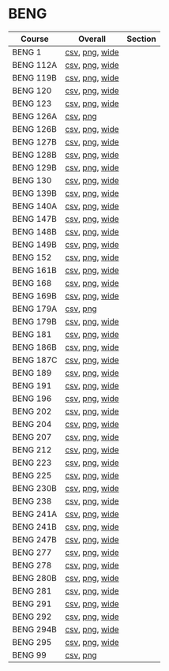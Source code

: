 # BENG

| Course | Overall | Section |
| ------ | ------- | ------- |
| BENG 1 | [csv](https://github.com/UCSD-Historical-Enrollment-Data/2025Winter/blob/main/overall/BENG%201.csv), [png](https://raw.githubusercontent.com/UCSD-Historical-Enrollment-Data/2025Winter/main/plot_overall/BENG%201.png), [wide](https://raw.githubusercontent.com/UCSD-Historical-Enrollment-Data/2025Winter/main/plot_overall_wide/BENG%201.png) |  |
| BENG 112A | [csv](https://github.com/UCSD-Historical-Enrollment-Data/2025Winter/blob/main/overall/BENG%20112A.csv), [png](https://raw.githubusercontent.com/UCSD-Historical-Enrollment-Data/2025Winter/main/plot_overall/BENG%20112A.png), [wide](https://raw.githubusercontent.com/UCSD-Historical-Enrollment-Data/2025Winter/main/plot_overall_wide/BENG%20112A.png) |  |
| BENG 119B | [csv](https://github.com/UCSD-Historical-Enrollment-Data/2025Winter/blob/main/overall/BENG%20119B.csv), [png](https://raw.githubusercontent.com/UCSD-Historical-Enrollment-Data/2025Winter/main/plot_overall/BENG%20119B.png), [wide](https://raw.githubusercontent.com/UCSD-Historical-Enrollment-Data/2025Winter/main/plot_overall_wide/BENG%20119B.png) |  |
| BENG 120 | [csv](https://github.com/UCSD-Historical-Enrollment-Data/2025Winter/blob/main/overall/BENG%20120.csv), [png](https://raw.githubusercontent.com/UCSD-Historical-Enrollment-Data/2025Winter/main/plot_overall/BENG%20120.png), [wide](https://raw.githubusercontent.com/UCSD-Historical-Enrollment-Data/2025Winter/main/plot_overall_wide/BENG%20120.png) |  |
| BENG 123 | [csv](https://github.com/UCSD-Historical-Enrollment-Data/2025Winter/blob/main/overall/BENG%20123.csv), [png](https://raw.githubusercontent.com/UCSD-Historical-Enrollment-Data/2025Winter/main/plot_overall/BENG%20123.png), [wide](https://raw.githubusercontent.com/UCSD-Historical-Enrollment-Data/2025Winter/main/plot_overall_wide/BENG%20123.png) |  |
| BENG 126A | [csv](https://github.com/UCSD-Historical-Enrollment-Data/2025Winter/blob/main/overall/BENG%20126A.csv), [png](https://raw.githubusercontent.com/UCSD-Historical-Enrollment-Data/2025Winter/main/plot_overall/BENG%20126A.png) |  |
| BENG 126B | [csv](https://github.com/UCSD-Historical-Enrollment-Data/2025Winter/blob/main/overall/BENG%20126B.csv), [png](https://raw.githubusercontent.com/UCSD-Historical-Enrollment-Data/2025Winter/main/plot_overall/BENG%20126B.png), [wide](https://raw.githubusercontent.com/UCSD-Historical-Enrollment-Data/2025Winter/main/plot_overall_wide/BENG%20126B.png) |  |
| BENG 127B | [csv](https://github.com/UCSD-Historical-Enrollment-Data/2025Winter/blob/main/overall/BENG%20127B.csv), [png](https://raw.githubusercontent.com/UCSD-Historical-Enrollment-Data/2025Winter/main/plot_overall/BENG%20127B.png), [wide](https://raw.githubusercontent.com/UCSD-Historical-Enrollment-Data/2025Winter/main/plot_overall_wide/BENG%20127B.png) |  |
| BENG 128B | [csv](https://github.com/UCSD-Historical-Enrollment-Data/2025Winter/blob/main/overall/BENG%20128B.csv), [png](https://raw.githubusercontent.com/UCSD-Historical-Enrollment-Data/2025Winter/main/plot_overall/BENG%20128B.png), [wide](https://raw.githubusercontent.com/UCSD-Historical-Enrollment-Data/2025Winter/main/plot_overall_wide/BENG%20128B.png) |  |
| BENG 129B | [csv](https://github.com/UCSD-Historical-Enrollment-Data/2025Winter/blob/main/overall/BENG%20129B.csv), [png](https://raw.githubusercontent.com/UCSD-Historical-Enrollment-Data/2025Winter/main/plot_overall/BENG%20129B.png), [wide](https://raw.githubusercontent.com/UCSD-Historical-Enrollment-Data/2025Winter/main/plot_overall_wide/BENG%20129B.png) |  |
| BENG 130 | [csv](https://github.com/UCSD-Historical-Enrollment-Data/2025Winter/blob/main/overall/BENG%20130.csv), [png](https://raw.githubusercontent.com/UCSD-Historical-Enrollment-Data/2025Winter/main/plot_overall/BENG%20130.png), [wide](https://raw.githubusercontent.com/UCSD-Historical-Enrollment-Data/2025Winter/main/plot_overall_wide/BENG%20130.png) |  |
| BENG 139B | [csv](https://github.com/UCSD-Historical-Enrollment-Data/2025Winter/blob/main/overall/BENG%20139B.csv), [png](https://raw.githubusercontent.com/UCSD-Historical-Enrollment-Data/2025Winter/main/plot_overall/BENG%20139B.png), [wide](https://raw.githubusercontent.com/UCSD-Historical-Enrollment-Data/2025Winter/main/plot_overall_wide/BENG%20139B.png) |  |
| BENG 140A | [csv](https://github.com/UCSD-Historical-Enrollment-Data/2025Winter/blob/main/overall/BENG%20140A.csv), [png](https://raw.githubusercontent.com/UCSD-Historical-Enrollment-Data/2025Winter/main/plot_overall/BENG%20140A.png), [wide](https://raw.githubusercontent.com/UCSD-Historical-Enrollment-Data/2025Winter/main/plot_overall_wide/BENG%20140A.png) |  |
| BENG 147B | [csv](https://github.com/UCSD-Historical-Enrollment-Data/2025Winter/blob/main/overall/BENG%20147B.csv), [png](https://raw.githubusercontent.com/UCSD-Historical-Enrollment-Data/2025Winter/main/plot_overall/BENG%20147B.png), [wide](https://raw.githubusercontent.com/UCSD-Historical-Enrollment-Data/2025Winter/main/plot_overall_wide/BENG%20147B.png) |  |
| BENG 148B | [csv](https://github.com/UCSD-Historical-Enrollment-Data/2025Winter/blob/main/overall/BENG%20148B.csv), [png](https://raw.githubusercontent.com/UCSD-Historical-Enrollment-Data/2025Winter/main/plot_overall/BENG%20148B.png), [wide](https://raw.githubusercontent.com/UCSD-Historical-Enrollment-Data/2025Winter/main/plot_overall_wide/BENG%20148B.png) |  |
| BENG 149B | [csv](https://github.com/UCSD-Historical-Enrollment-Data/2025Winter/blob/main/overall/BENG%20149B.csv), [png](https://raw.githubusercontent.com/UCSD-Historical-Enrollment-Data/2025Winter/main/plot_overall/BENG%20149B.png), [wide](https://raw.githubusercontent.com/UCSD-Historical-Enrollment-Data/2025Winter/main/plot_overall_wide/BENG%20149B.png) |  |
| BENG 152 | [csv](https://github.com/UCSD-Historical-Enrollment-Data/2025Winter/blob/main/overall/BENG%20152.csv), [png](https://raw.githubusercontent.com/UCSD-Historical-Enrollment-Data/2025Winter/main/plot_overall/BENG%20152.png), [wide](https://raw.githubusercontent.com/UCSD-Historical-Enrollment-Data/2025Winter/main/plot_overall_wide/BENG%20152.png) |  |
| BENG 161B | [csv](https://github.com/UCSD-Historical-Enrollment-Data/2025Winter/blob/main/overall/BENG%20161B.csv), [png](https://raw.githubusercontent.com/UCSD-Historical-Enrollment-Data/2025Winter/main/plot_overall/BENG%20161B.png), [wide](https://raw.githubusercontent.com/UCSD-Historical-Enrollment-Data/2025Winter/main/plot_overall_wide/BENG%20161B.png) |  |
| BENG 168 | [csv](https://github.com/UCSD-Historical-Enrollment-Data/2025Winter/blob/main/overall/BENG%20168.csv), [png](https://raw.githubusercontent.com/UCSD-Historical-Enrollment-Data/2025Winter/main/plot_overall/BENG%20168.png), [wide](https://raw.githubusercontent.com/UCSD-Historical-Enrollment-Data/2025Winter/main/plot_overall_wide/BENG%20168.png) |  |
| BENG 169B | [csv](https://github.com/UCSD-Historical-Enrollment-Data/2025Winter/blob/main/overall/BENG%20169B.csv), [png](https://raw.githubusercontent.com/UCSD-Historical-Enrollment-Data/2025Winter/main/plot_overall/BENG%20169B.png), [wide](https://raw.githubusercontent.com/UCSD-Historical-Enrollment-Data/2025Winter/main/plot_overall_wide/BENG%20169B.png) |  |
| BENG 179A | [csv](https://github.com/UCSD-Historical-Enrollment-Data/2025Winter/blob/main/overall/BENG%20179A.csv), [png](https://raw.githubusercontent.com/UCSD-Historical-Enrollment-Data/2025Winter/main/plot_overall/BENG%20179A.png) |  |
| BENG 179B | [csv](https://github.com/UCSD-Historical-Enrollment-Data/2025Winter/blob/main/overall/BENG%20179B.csv), [png](https://raw.githubusercontent.com/UCSD-Historical-Enrollment-Data/2025Winter/main/plot_overall/BENG%20179B.png), [wide](https://raw.githubusercontent.com/UCSD-Historical-Enrollment-Data/2025Winter/main/plot_overall_wide/BENG%20179B.png) |  |
| BENG 181 | [csv](https://github.com/UCSD-Historical-Enrollment-Data/2025Winter/blob/main/overall/BENG%20181.csv), [png](https://raw.githubusercontent.com/UCSD-Historical-Enrollment-Data/2025Winter/main/plot_overall/BENG%20181.png), [wide](https://raw.githubusercontent.com/UCSD-Historical-Enrollment-Data/2025Winter/main/plot_overall_wide/BENG%20181.png) |  |
| BENG 186B | [csv](https://github.com/UCSD-Historical-Enrollment-Data/2025Winter/blob/main/overall/BENG%20186B.csv), [png](https://raw.githubusercontent.com/UCSD-Historical-Enrollment-Data/2025Winter/main/plot_overall/BENG%20186B.png), [wide](https://raw.githubusercontent.com/UCSD-Historical-Enrollment-Data/2025Winter/main/plot_overall_wide/BENG%20186B.png) |  |
| BENG 187C | [csv](https://github.com/UCSD-Historical-Enrollment-Data/2025Winter/blob/main/overall/BENG%20187C.csv), [png](https://raw.githubusercontent.com/UCSD-Historical-Enrollment-Data/2025Winter/main/plot_overall/BENG%20187C.png), [wide](https://raw.githubusercontent.com/UCSD-Historical-Enrollment-Data/2025Winter/main/plot_overall_wide/BENG%20187C.png) |  |
| BENG 189 | [csv](https://github.com/UCSD-Historical-Enrollment-Data/2025Winter/blob/main/overall/BENG%20189.csv), [png](https://raw.githubusercontent.com/UCSD-Historical-Enrollment-Data/2025Winter/main/plot_overall/BENG%20189.png), [wide](https://raw.githubusercontent.com/UCSD-Historical-Enrollment-Data/2025Winter/main/plot_overall_wide/BENG%20189.png) |  |
| BENG 191 | [csv](https://github.com/UCSD-Historical-Enrollment-Data/2025Winter/blob/main/overall/BENG%20191.csv), [png](https://raw.githubusercontent.com/UCSD-Historical-Enrollment-Data/2025Winter/main/plot_overall/BENG%20191.png), [wide](https://raw.githubusercontent.com/UCSD-Historical-Enrollment-Data/2025Winter/main/plot_overall_wide/BENG%20191.png) |  |
| BENG 196 | [csv](https://github.com/UCSD-Historical-Enrollment-Data/2025Winter/blob/main/overall/BENG%20196.csv), [png](https://raw.githubusercontent.com/UCSD-Historical-Enrollment-Data/2025Winter/main/plot_overall/BENG%20196.png), [wide](https://raw.githubusercontent.com/UCSD-Historical-Enrollment-Data/2025Winter/main/plot_overall_wide/BENG%20196.png) |  |
| BENG 202 | [csv](https://github.com/UCSD-Historical-Enrollment-Data/2025Winter/blob/main/overall/BENG%20202.csv), [png](https://raw.githubusercontent.com/UCSD-Historical-Enrollment-Data/2025Winter/main/plot_overall/BENG%20202.png), [wide](https://raw.githubusercontent.com/UCSD-Historical-Enrollment-Data/2025Winter/main/plot_overall_wide/BENG%20202.png) |  |
| BENG 204 | [csv](https://github.com/UCSD-Historical-Enrollment-Data/2025Winter/blob/main/overall/BENG%20204.csv), [png](https://raw.githubusercontent.com/UCSD-Historical-Enrollment-Data/2025Winter/main/plot_overall/BENG%20204.png), [wide](https://raw.githubusercontent.com/UCSD-Historical-Enrollment-Data/2025Winter/main/plot_overall_wide/BENG%20204.png) |  |
| BENG 207 | [csv](https://github.com/UCSD-Historical-Enrollment-Data/2025Winter/blob/main/overall/BENG%20207.csv), [png](https://raw.githubusercontent.com/UCSD-Historical-Enrollment-Data/2025Winter/main/plot_overall/BENG%20207.png), [wide](https://raw.githubusercontent.com/UCSD-Historical-Enrollment-Data/2025Winter/main/plot_overall_wide/BENG%20207.png) |  |
| BENG 212 | [csv](https://github.com/UCSD-Historical-Enrollment-Data/2025Winter/blob/main/overall/BENG%20212.csv), [png](https://raw.githubusercontent.com/UCSD-Historical-Enrollment-Data/2025Winter/main/plot_overall/BENG%20212.png), [wide](https://raw.githubusercontent.com/UCSD-Historical-Enrollment-Data/2025Winter/main/plot_overall_wide/BENG%20212.png) |  |
| BENG 223 | [csv](https://github.com/UCSD-Historical-Enrollment-Data/2025Winter/blob/main/overall/BENG%20223.csv), [png](https://raw.githubusercontent.com/UCSD-Historical-Enrollment-Data/2025Winter/main/plot_overall/BENG%20223.png), [wide](https://raw.githubusercontent.com/UCSD-Historical-Enrollment-Data/2025Winter/main/plot_overall_wide/BENG%20223.png) |  |
| BENG 225 | [csv](https://github.com/UCSD-Historical-Enrollment-Data/2025Winter/blob/main/overall/BENG%20225.csv), [png](https://raw.githubusercontent.com/UCSD-Historical-Enrollment-Data/2025Winter/main/plot_overall/BENG%20225.png), [wide](https://raw.githubusercontent.com/UCSD-Historical-Enrollment-Data/2025Winter/main/plot_overall_wide/BENG%20225.png) |  |
| BENG 230B | [csv](https://github.com/UCSD-Historical-Enrollment-Data/2025Winter/blob/main/overall/BENG%20230B.csv), [png](https://raw.githubusercontent.com/UCSD-Historical-Enrollment-Data/2025Winter/main/plot_overall/BENG%20230B.png), [wide](https://raw.githubusercontent.com/UCSD-Historical-Enrollment-Data/2025Winter/main/plot_overall_wide/BENG%20230B.png) |  |
| BENG 238 | [csv](https://github.com/UCSD-Historical-Enrollment-Data/2025Winter/blob/main/overall/BENG%20238.csv), [png](https://raw.githubusercontent.com/UCSD-Historical-Enrollment-Data/2025Winter/main/plot_overall/BENG%20238.png), [wide](https://raw.githubusercontent.com/UCSD-Historical-Enrollment-Data/2025Winter/main/plot_overall_wide/BENG%20238.png) |  |
| BENG 241A | [csv](https://github.com/UCSD-Historical-Enrollment-Data/2025Winter/blob/main/overall/BENG%20241A.csv), [png](https://raw.githubusercontent.com/UCSD-Historical-Enrollment-Data/2025Winter/main/plot_overall/BENG%20241A.png), [wide](https://raw.githubusercontent.com/UCSD-Historical-Enrollment-Data/2025Winter/main/plot_overall_wide/BENG%20241A.png) |  |
| BENG 241B | [csv](https://github.com/UCSD-Historical-Enrollment-Data/2025Winter/blob/main/overall/BENG%20241B.csv), [png](https://raw.githubusercontent.com/UCSD-Historical-Enrollment-Data/2025Winter/main/plot_overall/BENG%20241B.png), [wide](https://raw.githubusercontent.com/UCSD-Historical-Enrollment-Data/2025Winter/main/plot_overall_wide/BENG%20241B.png) |  |
| BENG 247B | [csv](https://github.com/UCSD-Historical-Enrollment-Data/2025Winter/blob/main/overall/BENG%20247B.csv), [png](https://raw.githubusercontent.com/UCSD-Historical-Enrollment-Data/2025Winter/main/plot_overall/BENG%20247B.png), [wide](https://raw.githubusercontent.com/UCSD-Historical-Enrollment-Data/2025Winter/main/plot_overall_wide/BENG%20247B.png) |  |
| BENG 277 | [csv](https://github.com/UCSD-Historical-Enrollment-Data/2025Winter/blob/main/overall/BENG%20277.csv), [png](https://raw.githubusercontent.com/UCSD-Historical-Enrollment-Data/2025Winter/main/plot_overall/BENG%20277.png), [wide](https://raw.githubusercontent.com/UCSD-Historical-Enrollment-Data/2025Winter/main/plot_overall_wide/BENG%20277.png) |  |
| BENG 278 | [csv](https://github.com/UCSD-Historical-Enrollment-Data/2025Winter/blob/main/overall/BENG%20278.csv), [png](https://raw.githubusercontent.com/UCSD-Historical-Enrollment-Data/2025Winter/main/plot_overall/BENG%20278.png), [wide](https://raw.githubusercontent.com/UCSD-Historical-Enrollment-Data/2025Winter/main/plot_overall_wide/BENG%20278.png) |  |
| BENG 280B | [csv](https://github.com/UCSD-Historical-Enrollment-Data/2025Winter/blob/main/overall/BENG%20280B.csv), [png](https://raw.githubusercontent.com/UCSD-Historical-Enrollment-Data/2025Winter/main/plot_overall/BENG%20280B.png), [wide](https://raw.githubusercontent.com/UCSD-Historical-Enrollment-Data/2025Winter/main/plot_overall_wide/BENG%20280B.png) |  |
| BENG 281 | [csv](https://github.com/UCSD-Historical-Enrollment-Data/2025Winter/blob/main/overall/BENG%20281.csv), [png](https://raw.githubusercontent.com/UCSD-Historical-Enrollment-Data/2025Winter/main/plot_overall/BENG%20281.png), [wide](https://raw.githubusercontent.com/UCSD-Historical-Enrollment-Data/2025Winter/main/plot_overall_wide/BENG%20281.png) |  |
| BENG 291 | [csv](https://github.com/UCSD-Historical-Enrollment-Data/2025Winter/blob/main/overall/BENG%20291.csv), [png](https://raw.githubusercontent.com/UCSD-Historical-Enrollment-Data/2025Winter/main/plot_overall/BENG%20291.png), [wide](https://raw.githubusercontent.com/UCSD-Historical-Enrollment-Data/2025Winter/main/plot_overall_wide/BENG%20291.png) |  |
| BENG 292 | [csv](https://github.com/UCSD-Historical-Enrollment-Data/2025Winter/blob/main/overall/BENG%20292.csv), [png](https://raw.githubusercontent.com/UCSD-Historical-Enrollment-Data/2025Winter/main/plot_overall/BENG%20292.png), [wide](https://raw.githubusercontent.com/UCSD-Historical-Enrollment-Data/2025Winter/main/plot_overall_wide/BENG%20292.png) |  |
| BENG 294B | [csv](https://github.com/UCSD-Historical-Enrollment-Data/2025Winter/blob/main/overall/BENG%20294B.csv), [png](https://raw.githubusercontent.com/UCSD-Historical-Enrollment-Data/2025Winter/main/plot_overall/BENG%20294B.png), [wide](https://raw.githubusercontent.com/UCSD-Historical-Enrollment-Data/2025Winter/main/plot_overall_wide/BENG%20294B.png) |  |
| BENG 295 | [csv](https://github.com/UCSD-Historical-Enrollment-Data/2025Winter/blob/main/overall/BENG%20295.csv), [png](https://raw.githubusercontent.com/UCSD-Historical-Enrollment-Data/2025Winter/main/plot_overall/BENG%20295.png), [wide](https://raw.githubusercontent.com/UCSD-Historical-Enrollment-Data/2025Winter/main/plot_overall_wide/BENG%20295.png) |  |
| BENG 99 | [csv](https://github.com/UCSD-Historical-Enrollment-Data/2025Winter/blob/main/overall/BENG%2099.csv), [png](https://raw.githubusercontent.com/UCSD-Historical-Enrollment-Data/2025Winter/main/plot_overall/BENG%2099.png) |  |
